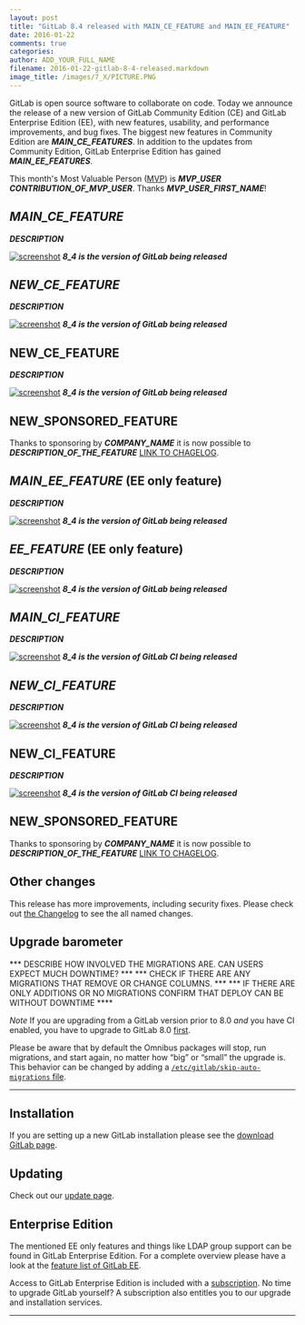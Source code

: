 ```yaml
---
layout: post
title: "GitLab 8.4 released with MAIN_CE_FEATURE and MAIN_EE_FEATURE"
date: 2016-01-22
comments: true
categories:
author: ADD_YOUR_FULL_NAME
filename: 2016-01-22-gitlab-8-4-released.markdown
image_title: /images/7_X/PICTURE.PNG
---
```


GitLab is open source software to collaborate on code.
Today we announce the release of a new version of GitLab Community Edition (CE) and GitLab Enterprise Edition (EE), with new features, usability, and performance improvements, and bug fixes.
The biggest new features in Community Edition are ***MAIN_CE_FEATURES***.
In addition to the updates from Community Edition, GitLab Enterprise Edition has gained ***MAIN_EE_FEATURES***.

This month's Most Valuable Person ([MVP](https://about.gitlab.com/mvp/)) is ***MVP_USER*** ***CONTRIBUTION_OF_MVP_USER***.
Thanks ***MVP_USER_FIRST_NAME***!

<!--more-->

## ***MAIN_CE_FEATURE***

***DESCRIPTION***

[![screenshot](/images/8_4/feature.png)](/images/8_4/feature.png) ***8_4 is the version of GitLab being released***


## ***NEW_CE_FEATURE***

***DESCRIPTION***

[![screenshot](/images/8_4/feature.png)](/images/8_4/feature.png) ***8_4 is the version of GitLab being released***


## NEW_CE_FEATURE

***DESCRIPTION***

[![screenshot](/images/8_4/feature.png)](/images/8_4/feature.png) ***8_4 is the version of GitLab being released***

## NEW_SPONSORED_FEATURE

Thanks to sponsoring by ***COMPANY_NAME*** it is now possible to ***DESCRIPTION_OF_THE_FEATURE*** [LINK TO CHAGELOG](https://gitlab.com/gitlab-org/gitlab-ce/blob/8-4-stable/CHANGELOG#L18).

## ***MAIN_EE_FEATURE*** (EE only feature)

***DESCRIPTION***

[![screenshot](/images/8_4/feature.png)](/images/8_4/feature.png) ***8_4 is the version of GitLab being released***

## ***EE_FEATURE*** (EE only feature)

***DESCRIPTION***

[![screenshot](/images/8_4/feature.png)](/images/8_4/feature.png) ***8_4 is the version of GitLab being released***


## ***MAIN_CI_FEATURE***

***DESCRIPTION***

[![screenshot](/images/8_4/feature.png)](/images/8_4/feature.png) ***8_4 is the version of GitLab CI being released***


## ***NEW_CI_FEATURE***

***DESCRIPTION***

[![screenshot](/images/8_4/feature.png)](/images/8_4/feature.png) ***8_4 is the version of GitLab CI being released***


## NEW_CI_FEATURE

***DESCRIPTION***

[![screenshot](/images/8_4/feature.png)](/images/8_4/feature.png) ***8_4 is the version of GitLab CI being released***

## NEW_SPONSORED_FEATURE

Thanks to sponsoring by ***COMPANY_NAME*** it is now possible to ***DESCRIPTION_OF_THE_FEATURE*** [LINK TO CHAGELOG](https://gitlab.com/gitlab-org/gitlab-ce/blob/8-4-stable/CHANGELOG#L18).

## Other changes

This release has more improvements, including security fixes. Please check out [the Changelog](https://gitlab.com/gitlab-org/gitlab-ce/blob/master/CHANGELOG) to see the all named changes.


## Upgrade barometer


*** DESCRIBE HOW INVOLVED THE MIGRATIONS ARE. CAN USERS EXPECT MUCH DOWNTIME? ***
*** CHECK IF THERE ARE ANY MIGRATIONS THAT REMOVE OR CHANGE COLUMNS. ***
*** IF THERE ARE ONLY ADDITIONS OR NO MIGRATIONS CONFIRM THAT DEPLOY CAN BE WITHOUT DOWNTIME ****

*Note* If you are upgrading from a GitLab version prior to 8.0 *and* you have CI enabled, you have to upgrade to GitLab 8.0 [first](https://about.gitlab.com/2015/09/22/gitlab-8-0-released/).

Please be aware that by default the Omnibus packages will stop, run migrations,
and start again, no matter how “big” or “small” the upgrade is. This behavior
can be changed by adding a [`/etc/gitlab/skip-auto-migrations`
file](http://doc.gitlab.com/omnibus/update/README.html).

- - -

## Installation

If you are setting up a new GitLab installation please see the
[download GitLab page](https://about.gitlab.com/installation/).

## Updating

Check out our [update page](https://about.gitlab.com/update/).

## Enterprise Edition

The mentioned EE only features and things like LDAP group support can be found in GitLab Enterprise Edition.
For a complete overview please have a look at the [feature list of GitLab EE](http://www.gitlab.com/gitlab-ee/).

Access to GitLab Enterprise Edition is included with a [subscription](http://www.gitlab.com/pricing/).
No time to upgrade GitLab yourself?
A subscription also entitles you to our upgrade and installation services.

- - -
